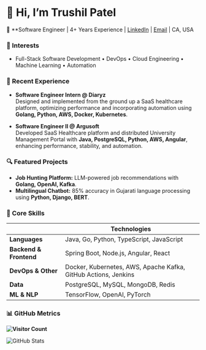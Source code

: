 # 👋 Hi, I’m Trushil Patel

🚀 **Software Engineer | 4+ Years Experience | [LinkedIn](https://linkedin.com/in/trushilpatel) | [Email](mailto:trushilpatel9898@gmail.com) | CA, USA

### 🌟 Interests
- Full-Stack Software Development • DevOps • Cloud Engineering • Machine Learning • Automation

### 💼 Recent Experience
- **Software Engineer Intern @ Diaryz**  
   Designed and implemented from the ground up a SaaS healthcare platform, optimizing performance and incorporating automation using **Golang, Python, AWS, Docker, Kubernetes**.

- **Software Engineer II @ Argusoft**  
   Developed SaaS Healthcare platform and distributed University Management Portal with **Java, PostgreSQL, Python, AWS, Angular**, enhancing performance, stability, and automation.

### 🔍 Featured Projects
- **Job Hunting Platform:** LLM-powered job recommendations with **Golang, OpenAI, Kafka**.
- **Multilingual Chatbot:** 85% accuracy in Gujarati language processing using **Python, Django, BERT**.

### 🔧 Core Skills

|                       | **Technologies**                                                                                      |
|-----------------------|------------------------------------------------------------------------------------------------------|
| **Languages**         | Java, Go, Python, TypeScript, JavaScript                                                             |
| **Backend & Frontend**| Spring Boot, Node.js, Angular, React                                                                  |
| **DevOps & Other**    | Docker, Kubernetes, AWS, Apache Kafka, GitHub Actions, Jenkins                                       |
| **Data**              | PostgreSQL, MySQL, MongoDB, Redis                                                                     |
| **ML & NLP**          | TensorFlow, OpenAI, PyTorch                                                                           |

### 📊 GitHub Metrics
**![Visitor Count](https://komarev.com/ghpvc/?username=trushilpatel&style=flat-square)**

![GitHub Stats](https://github-readme-stats.vercel.app/api?username=trushilpatel&show_icons=true&theme=radical)
